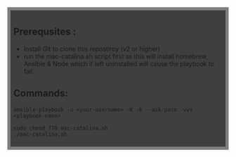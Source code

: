 
<div style="background:rgba(0,0,0,0.5);padding:0.5em;">
<div style="background:rgba(0,0,0,0.5);padding:0.5em;">

## Prerequsites : 
* Install Git to clone this repostiroy (v2 or higher)
* run the mac-catalina.sh script first as this will install homebrew, Ansible & Node which if left uninstalled will cause the playbook to fail. 


## Commands: 
```
ansible-playbook -u <your-username> -K -K --ask-pass -vvv <playbook-name> 
```

```
sudo chmod 770 mac-catalina.sh 
./mac-catalina.sh 
``` 

